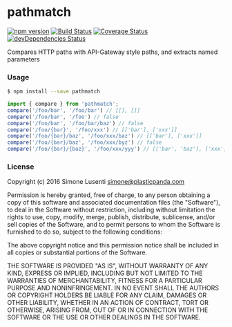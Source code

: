 # pathmatch

[![npm version](https://badge.fury.io/js/pathmatch.svg)](https://badge.fury.io/js/pathmatch) 
[![Build Status](https://travis-ci.org/dawson-org/pathmatch.svg?branch=master)](https://travis-ci.org/dawson-org/pathmatch) 
[![Coverage Status](https://coveralls.io/repos/github/dawson-org/pathmatch/badge.svg?branch=master)](https://coveralls.io/github/dawson-org/pathmatch?branch=master) 
[![devDependencies Status](https://david-dm.org/dawson-org/pathmatch/dev-status.svg)](https://david-dm.org/dawson-org/pathmatch?type=dev)  

Compares HTTP paths with API-Gateway style paths, and extracts named parameters

### Usage

```bash
$ npm install --save pathmatch
```

```js
import { compare } from 'pathmatch';
compare('/foo/bar', '/foo/bar') // [[], []]
compare('/foo/bar', '/foo') // false
compare('/foo/bar', '/foo/bar/baz') // false
compare('/foo/{bar}', '/foo/xxx') // [['bar'], ['xxx']]
compare('/foo/{bar}/baz', '/foo/xxx/baz') // [['bar'], ['xxx']]
compare('/foo/{bar}/baz', '/foo/xxx/byz') // false
compare('/foo/{bar}/{baz}', '/foo/xxx/yyy') // [['bar', 'baz'], ['xxx', 'yyy']]
```

### License

Copyright (c) 2016 Simone Lusenti <simone@plasticpanda.com>

Permission is hereby granted, free of charge, to any person obtaining a copy
of this software and associated documentation files (the "Software"), to deal
in the Software without restriction, including without limitation the rights
to use, copy, modify, merge, publish, distribute, sublicense, and/or sell
copies of the Software, and to permit persons to whom the Software is
furnished to do so, subject to the following conditions:

The above copyright notice and this permission notice shall be included in all
copies or substantial portions of the Software.

THE SOFTWARE IS PROVIDED "AS IS", WITHOUT WARRANTY OF ANY KIND, EXPRESS OR
IMPLIED, INCLUDING BUT NOT LIMITED TO THE WARRANTIES OF MERCHANTABILITY,
FITNESS FOR A PARTICULAR PURPOSE AND NONINFRINGEMENT. IN NO EVENT SHALL THE
AUTHORS OR COPYRIGHT HOLDERS BE LIABLE FOR ANY CLAIM, DAMAGES OR OTHER
LIABILITY, WHETHER IN AN ACTION OF CONTRACT, TORT OR OTHERWISE, ARISING FROM,
OUT OF OR IN CONNECTION WITH THE SOFTWARE OR THE USE OR OTHER DEALINGS IN THE
SOFTWARE.
